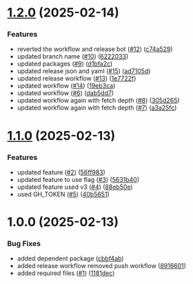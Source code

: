 # [1.2.0](https://github.com/Nilesh-Kale-2212/demo_repo_protected_push/compare/v1.1.0...v1.2.0) (2025-02-14)


### Features

* reverted the workflow and release bot ([#12](https://github.com/Nilesh-Kale-2212/demo_repo_protected_push/issues/12)) ([c74a529](https://github.com/Nilesh-Kale-2212/demo_repo_protected_push/commit/c74a529c696900ffe19c4ae56691dfdf09ed2504))
* updated branch name ([#10](https://github.com/Nilesh-Kale-2212/demo_repo_protected_push/issues/10)) ([6222033](https://github.com/Nilesh-Kale-2212/demo_repo_protected_push/commit/6222033630e89f0528631585d7bb8645175792be))
* updated packages ([#9](https://github.com/Nilesh-Kale-2212/demo_repo_protected_push/issues/9)) ([d1bfa2c](https://github.com/Nilesh-Kale-2212/demo_repo_protected_push/commit/d1bfa2c0c6f1e8daed15fa99f2c875a26042275b))
* updated release json and yaml ([#15](https://github.com/Nilesh-Kale-2212/demo_repo_protected_push/issues/15)) ([ad7105d](https://github.com/Nilesh-Kale-2212/demo_repo_protected_push/commit/ad7105d425571e99d7f75480a4355b086ddaee1c))
* updated release workflow ([#13](https://github.com/Nilesh-Kale-2212/demo_repo_protected_push/issues/13)) ([1e7722f](https://github.com/Nilesh-Kale-2212/demo_repo_protected_push/commit/1e7722f30d66bca94a5d6ee0156953a8ca9e4370))
* updated workflow ([#14](https://github.com/Nilesh-Kale-2212/demo_repo_protected_push/issues/14)) ([19eb3ca](https://github.com/Nilesh-Kale-2212/demo_repo_protected_push/commit/19eb3ca42fd8db6db769e8befc89cacf9fcb3546))
* updated workflow ([#6](https://github.com/Nilesh-Kale-2212/demo_repo_protected_push/issues/6)) ([dab5dd7](https://github.com/Nilesh-Kale-2212/demo_repo_protected_push/commit/dab5dd76e10de253825fb96535d7a0a321f6e148))
* updated workflow again with fetch depth  ([#8](https://github.com/Nilesh-Kale-2212/demo_repo_protected_push/issues/8)) ([305d265](https://github.com/Nilesh-Kale-2212/demo_repo_protected_push/commit/305d265893bad3cc33667a925cb57c4a90cc1220))
* updated workflow again with fetch depth ([#7](https://github.com/Nilesh-Kale-2212/demo_repo_protected_push/issues/7)) ([a3a25fc](https://github.com/Nilesh-Kale-2212/demo_repo_protected_push/commit/a3a25fc7b1401ae5ae201e70ba66b5087ba517be))

# [1.1.0](https://github.com/Nilesh-Kale-2212/demo_repo_protected_push/compare/v1.0.0...v1.1.0) (2025-02-13)


### Features

* updated feature ([#2](https://github.com/Nilesh-Kale-2212/demo_repo_protected_push/issues/2)) ([56ff983](https://github.com/Nilesh-Kale-2212/demo_repo_protected_push/commit/56ff9839229fdac04ea418ded050e3563549512d))
* updated feature to use flag ([#3](https://github.com/Nilesh-Kale-2212/demo_repo_protected_push/issues/3)) ([5631b40](https://github.com/Nilesh-Kale-2212/demo_repo_protected_push/commit/5631b409ad012d611170b35aca39f9f5be714927))
* updated feature used v3 ([#4](https://github.com/Nilesh-Kale-2212/demo_repo_protected_push/issues/4)) ([88eb50e](https://github.com/Nilesh-Kale-2212/demo_repo_protected_push/commit/88eb50e7982d5786d0d594497d120717af9f140b))
* used GH_TOKEN ([#5](https://github.com/Nilesh-Kale-2212/demo_repo_protected_push/issues/5)) ([40b5651](https://github.com/Nilesh-Kale-2212/demo_repo_protected_push/commit/40b56519e75425571cb8b08187a639129b9638c2))

# 1.0.0 (2025-02-13)


### Bug Fixes

* added dependent package ([cbbf4ab](https://github.com/Nilesh-Kale-2212/demo_repo_protected_push/commit/cbbf4ab7d3570a8a7971c96ea9c0faa2d5b4a667))
* added release workflow removed push workflow ([8916601](https://github.com/Nilesh-Kale-2212/demo_repo_protected_push/commit/89166013106e21239b0580f0f38572573eb85ce9))
* added required files ([#1](https://github.com/Nilesh-Kale-2212/demo_repo_protected_push/issues/1)) ([1181dec](https://github.com/Nilesh-Kale-2212/demo_repo_protected_push/commit/1181dec8c194371a8ea7872b5404eb512a9a9761))
